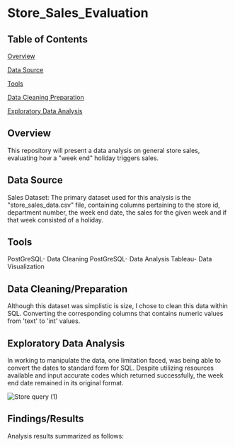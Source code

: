 # Store_Sales_Evaluation

## Table of Contents
[Overview](#Overview)

[Data Source](#Data_Source)

[Tools](#Tools)

[Data Cleaning Preparation](#Data_Cleaning_Preparation)

[Exploratory Data Analysis](#Exploratory_Data_Analysis)



## Overview

This repository will present a data analysis on general store sales, evaluating how a "week end" holiday triggers sales.

## Data Source

Sales Dataset: The primary dataset used for this analysis is the "store_sales_data.csv" file, containing columns pertaining to the store id, department number, the week end date, the sales for the given week and if that week consisted of a holiday.

## Tools

PostGreSQL- Data Cleaning
PostGreSQL- Data Analysis
Tableau- Data Visualization

## Data Cleaning/Preparation

Although this dataset was simplistic is size, I chose to clean this data within SQL. Converting the corresponding columns that contains numeric values from 'text' to 'int' values. 

## Exploratory Data Analysis

In working to manipulate the data, one limitation faced, was being able to convert the dates to standard form for SQL. Despite utilizing resources available and input accurate codes which returned successfully, the week end date remained in its original format.

![Store query  (1)](https://github.com/user-attachments/assets/e662c731-1707-439b-a7c5-e2ead453b1c2)

## Findings/Results

Analysis results summarized as follows: 

